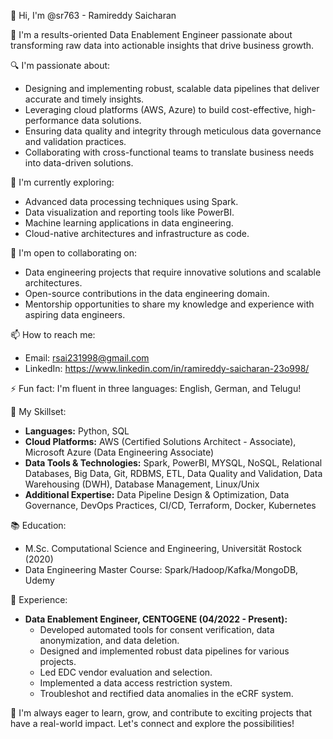 👋 Hi, I'm @sr763 - Ramireddy Saicharan 

🚀 I'm a results-oriented Data Enablement Engineer passionate about transforming raw data into actionable insights that drive business growth.

🔍 I'm passionate about:
* Designing and implementing robust, scalable data pipelines that deliver accurate and timely insights.
* Leveraging cloud platforms (AWS, Azure) to build cost-effective, high-performance data solutions.
* Ensuring data quality and integrity through meticulous data governance and validation practices.
* Collaborating with cross-functional teams to translate business needs into data-driven solutions. 

🌱 I'm currently exploring:
* Advanced data processing techniques using Spark.
* Data visualization and reporting tools like PowerBI.
* Machine learning applications in data engineering.
* Cloud-native architectures and infrastructure as code.

🤝 I'm open to collaborating on:
* Data engineering projects that require innovative solutions and scalable architectures.
* Open-source contributions in the data engineering domain.
* Mentorship opportunities to share my knowledge and experience with aspiring data engineers.

📫 How to reach me:
* Email: rsai231998@gmail.com
* LinkedIn: https://www.linkedin.com/in/ramireddy-saicharan-23o998/

⚡ Fun fact: I'm fluent in three languages: English, German, and Telugu!

🚀 My Skillset:

* **Languages:** Python, SQL
* **Cloud Platforms:** AWS (Certified Solutions Architect - Associate), Microsoft Azure (Data Engineering Associate)
* **Data Tools & Technologies:** Spark, PowerBI, MYSQL, NoSQL, Relational Databases, Big Data, Git, RDBMS, ETL, Data Quality and Validation, Data Warehousing (DWH), Database Management, Linux/Unix
* **Additional Expertise:** Data Pipeline Design & Optimization, Data Governance, DevOps Practices, CI/CD, Terraform, Docker, Kubernetes

📚 Education:

* M.Sc. Computational Science and Engineering, Universität Rostock (2020)
* Data Engineering Master Course: Spark/Hadoop/Kafka/MongoDB, Udemy

💼 Experience:

* **Data Enablement Engineer, CENTOGENE (04/2022 - Present):**
  * Developed automated tools for consent verification, data anonymization, and data deletion.
  * Designed and implemented robust data pipelines for various projects.
  * Led EDC vendor evaluation and selection.
  * Implemented a data access restriction system.
  * Troubleshot and rectified data anomalies in the eCRF system.

🎯 I'm always eager to learn, grow, and contribute to exciting projects that have a real-world impact. Let's connect and explore the possibilities!

